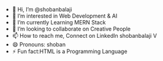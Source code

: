 - 👋 Hi, I’m @shobanbalaji
- 👀 I’m interested in Web Development & AI
- 🌱 I’m currently Learning MERN Stack
- 💞️ I’m looking to collaborate on Creative People 
- 📫 How to reach me, Connect on LinkedIn shobanbalaji V
- 😄 Pronouns: shoban
- ⚡ Fun fact:HTML is a Programming Language

<!---
shobanbalaji/shobanbalaji is a ✨ special ✨ repository because its `README.md` (this file) appears on your GitHub profile.
You can click the Preview link to take a look at your changes.
--->
